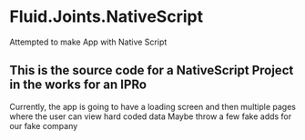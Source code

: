 # Fluid.Joints.NativeScript
Attempted to make App with Native Script

## This is the source code for a NativeScript Project in the works for an IPRo
Currently, the app is going to have a loading screen and then multiple pages where the user can view hard coded data
Maybe throw a few fake adds for our fake company
